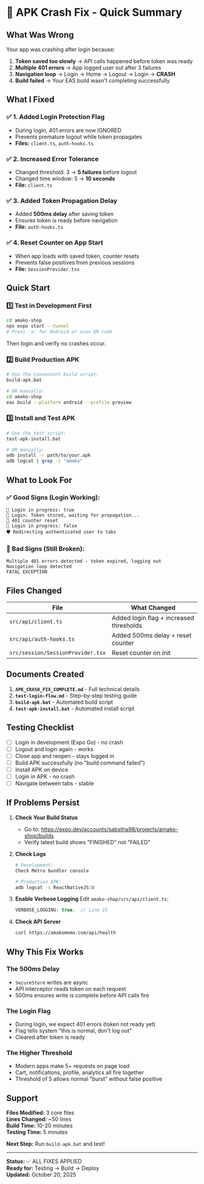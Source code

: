 # 🎯 APK Crash Fix - Quick Summary

## What Was Wrong

Your app was crashing after login because:

1. **Token saved too slowly** → API calls happened before token was ready
2. **Multiple 401 errors** → App logged user out after 3 failures  
3. **Navigation loop** → Login → Home → Logout → Login → **CRASH**
4. **Build failed** → Your EAS build wasn't completing successfully

## What I Fixed

### ✅ 1. Added Login Protection Flag
- During login, 401 errors are now IGNORED
- Prevents premature logout while token propagates
- **Files:** `client.ts`, `auth-hooks.ts`

### ✅ 2. Increased Error Tolerance  
- Changed threshold: 3 → **5 failures** before logout
- Changed time window: 5 → **10 seconds**
- **File:** `client.ts`

### ✅ 3. Added Token Propagation Delay
- Added **500ms delay** after saving token
- Ensures token is ready before navigation
- **File:** `auth-hooks.ts`

### ✅ 4. Reset Counter on App Start
- When app loads with saved token, counter resets
- Prevents false positives from previous sessions
- **File:** `SessionProvider.tsx`

## Quick Start

### 1️⃣ Test in Development First
```bash
cd amako-shop
npx expo start --tunnel
# Press 'a' for Android or scan QR code
```

Then login and verify no crashes occur.

### 2️⃣ Build Production APK
```bash
# Use the convenient build script:
build-apk.bat

# OR manually:
cd amako-shop
eas build --platform android --profile preview
```

### 3️⃣ Install and Test APK
```bash
# Use the test script:
test-apk-install.bat

# OR manually:
adb install -r path/to/your.apk
adb logcat | grep -i "amako"
```

## What to Look For

### ✅ Good Signs (Login Working):
```
🔐 Login in progress: true
🔐 Login: Token stored, waiting for propagation...
🔐 401 counter reset
🔐 Login in progress: false
🛡️ Redirecting authenticated user to tabs
```

### 🔴 Bad Signs (Still Broken):
```
Multiple 401 errors detected - token expired, logging out
Navigation loop detected
FATAL EXCEPTION
```

## Files Changed

| File | What Changed |
|------|-------------|
| `src/api/client.ts` | Added login flag + increased thresholds |
| `src/api/auth-hooks.ts` | Added 500ms delay + reset counter |
| `src/session/SessionProvider.tsx` | Reset counter on init |

## Documents Created

1. **`APK_CRASH_FIX_COMPLETE.md`** - Full technical details
2. **`test-login-flow.md`** - Step-by-step testing guide
3. **`build-apk.bat`** - Automated build script
4. **`test-apk-install.bat`** - Automated install script

## Testing Checklist

- [ ] Login in development (Expo Go) - no crash
- [ ] Logout and login again - works
- [ ] Close app and reopen - stays logged in
- [ ] Build APK successfully (no "build command failed")
- [ ] Install APK on device
- [ ] Login in APK - no crash
- [ ] Navigate between tabs - stable

## If Problems Persist

1. **Check Your Build Status**
   - Go to: https://expo.dev/accounts/sabstha98/projects/amako-shop/builds
   - Verify latest build shows "FINISHED" not "FAILED"

2. **Check Logs**
   ```bash
   # Development:
   Check Metro bundler console
   
   # Production APK:
   adb logcat -s ReactNativeJS:V
   ```

3. **Enable Verbose Logging**
   Edit `amako-shop/src/api/client.ts`:
   ```typescript
   VERBOSE_LOGGING: true,  // Line 15
   ```

4. **Check API Server**
   ```bash
   curl https://amakomomo.com/api/health
   ```

## Why This Fix Works

### The 500ms Delay
- `SecureStore` writes are async
- API interceptor reads token on each request
- 500ms ensures write is complete before API calls fire

### The Login Flag
- During login, we expect 401 errors (token not ready yet)
- Flag tells system "this is normal, don't log out"
- Cleared after token is ready

### The Higher Threshold
- Modern apps make 5+ requests on page load
- Cart, notifications, profile, analytics all fire together
- Threshold of 5 allows normal "burst" without false positive

## Support

**Files Modified:** 3 core files  
**Lines Changed:** ~50 lines  
**Build Time:** 10-20 minutes  
**Testing Time:** 5 minutes  

**Next Step:** Run `build-apk.bat` and test!

---

**Status:** ✅ ALL FIXES APPLIED  
**Ready for:** Testing → Build → Deploy  
**Updated:** October 20, 2025

